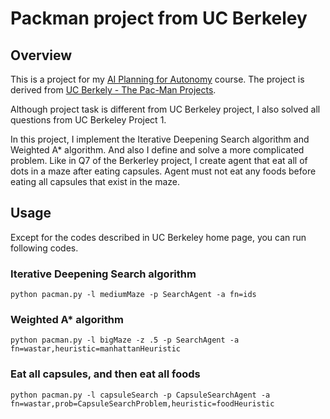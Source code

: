 Packman project from UC Berkeley
================================

Overview
--------
This is a project for my [AI Planning for Autonomy](https://handbook.unimelb.edu.au/2019/subjects/comp90054) course. The project is derived from [UC Berkely - The Pac-Man Projects](https://inst.eecs.berkeley.edu/~cs188/fa18/project1.html).

Although project task is different from UC Berkeley project, I also solved all questions from UC Berkeley Project 1.

In this project, I implement the Iterative Deepening Search algorithm and Weighted A* algorithm. And also I define and solve a more complicated problem. Like in Q7 of the Berkerley project, I create agent that eat all of dots in a maze after eating capsules. Agent must not eat any foods before eating all capsules that exist in the maze.

Usage
-----

Except for the codes described in UC Berkeley home page, you can run following codes.

### Iterative Deepening Search algorithm
```
python pacman.py -l mediumMaze -p SearchAgent -a fn=ids
```

### Weighted A* algorithm 
```
python pacman.py -l bigMaze -z .5 -p SearchAgent -a fn=wastar,heuristic=manhattanHeuristic
```

### Eat all capsules, and then eat all foods
```
python pacman.py -l capsuleSearch -p CapsuleSearchAgent -a fn=wastar,prob=CapsuleSearchProblem,heuristic=foodHeuristic
```

